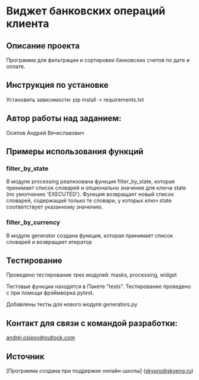 # Виджет банковских операций клиента
## Описание проекта
Программа для фильтрации и сортировки банковских счетов по дате и оплате.

## Инструкция по установке
Установить зависимости:
pip install -r requirements.txt


## Автор работы над заданием:
Осипов Андрей Вячеславович

## Примеры использования функций
### filter_by_state 

В модуле processing реализована функция filter_by_state, которая принимает список словарей и опционально значение для ключа state
(по умолчанию 'EXECUTED'). Функция возвращает новый список словарей, содержащий только те словари, у которых ключ state соответствует указанному значению.

### filter_by_currency 

В модуле generator создана функция, которая принимает список словарей
и возвращает итератор

## Тестирование 
Проведено тестирование трех модулей:
masks, processing, widget

Тестовые функции находятся в Пакете "tests". Тестирование
проведено с при помощи фрэймворка pytest. 

Добавлены тесты для нового модуля generators.py





## Контакт для связи с командой разработки:
andrej.osipov@outlook.com
## Источник
[Программа создана при поддержке онлайн-школы] (skypro@skyeng.ru) 
